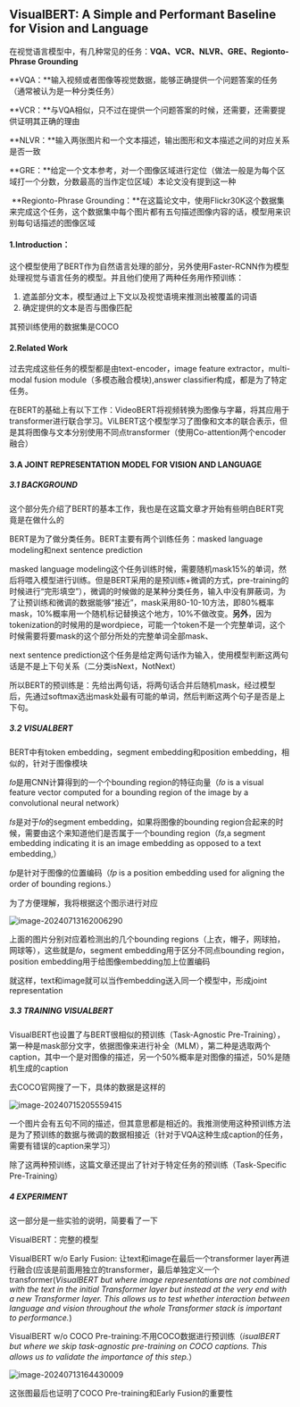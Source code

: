 ## VisualBERT: A Simple and Performant Baseline for Vision and Language

在视觉语言模型中，有几种常见的任务：**VQA、VCR、NLVR、GRE、Regionto-Phrase Grounding**

​	**VQA：**输入视频或者图像等视觉数据，能够正确提供一个问题答案的任务（通常被认为是一种分类任务）

​	**VCR：**与VQA相似，只不过在提供一个问题答案的时候，还需要，还需要提供证明其正确的理由

​	**NLVR：**输入两张图片和一个文本描述，输出图形和文本描述之间的对应关系是否一致

​	**GRE：**给定一个文本参考，对一个图像区域进行定位（做法一般是为每个区域打一个分数，分数最高的当作定位区域）本论文没有提到这一种

​	**Regionto-Phrase Grounding：**在这篇论文中，使用Flickr30K这个数据集来完成这个任务，这个数据集中每个图片都有五句描述图像内容的话，模型用来识别每句话描述的图像区域

#### 1.Introduction：

这个模型使用了BERT作为自然语言处理的部分，另外使用Faster-RCNN作为模型处理视觉与语言任务的模型。并且他们使用了两种任务用作预训练：

1. 遮盖部分文本，模型通过上下文以及视觉语境来推测出被覆盖的词语
2. 确定提供的文本是否与图像匹配

其预训练使用的数据集是COCO

#### 2.Related Work

过去完成这些任务的模型都是由text-encoder，image feature extractor，multi-modal fusion module（多模态融合模块),answer classifier构成，都是为了特定任务。

在BERT的基础上有以下工作：VideoBERT将视频转换为图像与字幕，将其应用于transformer进行联合学习。ViLBERT这个模型学习了图像和文本的联合表示，但是其将图像与文本分别使用不同点transformer（使用Co-attention两个encoder融合）

#### 3.A JOINT REPRESENTATION MODEL FOR VISION AND LANGUAGE

##### 3.1 BACKGROUND

这个部分先介绍了BERT的基本工作，我也是在这篇文章才开始有些明白BERT究竟是在做什么的

BERT是为了做分类任务。BERT主要有两个训练任务：masked language modeling和next sentence prediction

masked language modeling这个任务训练时候，需要随机mask15%的单词，然后将喂入模型进行训练。但是BERT采用的是预训练+微调的方式，pre-training的时候进行“完形填空”），微调的时候做的是某种分类任务，输入中没有屏蔽词，为了让预训练和微调的数据能够“接近”，mask采用80-10-10方法，即80%概率mask，10%概率用一个随机标记替换这个地方，10%不做改变。**另外**，因为tokenization的时候用的是wordpiece，可能一个token不是一个完整单词，这个时候需要将要mask的这个部分所处的完整单词全部mask、

next sentence prediction这个任务是给定两句话作为输入，使用模型判断这两句话是不是上下句关系（二分类isNext，NotNext）

所以BERT的预训练是：先给出两句话，将两句话合并后随机mask，经过模型后，先通过softmax选出mask处最有可能的单词，然后判断这两个句子是否是上下句。

##### 3.2 VISUALBERT

BERT中有token embedding，segment embedding和position embedding，相似的，针对于图像模块

𝑓𝑜是用CNN计算得到的一个个bounding region的特征向量（𝑓𝑜 is a visual feature vector computed for a bounding region of the image by a convolutional neural network）

𝑓𝑠是对于𝑓𝑜的segment embedding，如果将图像的bounding region合起来的时候，需要由这个来知道他们是否属于一个bounding region（𝑓𝑠,a segment embedding indicating it is an image embedding as opposed to a text embedding,）

𝑓𝑝是针对于图像的位置编码（𝑓𝑝 is a position embedding used for aligning the order of bounding regions.）

为了方便理解，我将根据这个图示进行对应

![image-20240713162006290](https://le-petit-prince.oss-cn-beijing.aliyuncs.com/img/202407131620804.png)

上面的图片分别对应着检测出的几个bounding regions（上衣，帽子，网球拍，网球等），这些就是𝑓𝑜，segment embedding用于区分不同点bounding region，position embedding用于给图像embedding加上位置编码

就这样，text和image就可以当作embedding送入同一个模型中，形成joint representation

##### 3.3 TRAINING VISUALBERT

VisualBERT也设置了与BERT很相似的预训练（Task-Agnostic Pre-Training），第一种是mask部分文字，依据图像来进行补全（MLM），第二种是选取两个caption，其中一个是对图像的描述，另一个50%概率是对图像的描述，50%是随机生成的caption

去COCO官网搜了一下，具体的数据是这样的

![image-20240715205559415](https://le-petit-prince.oss-cn-beijing.aliyuncs.com/img/202407152110960.png)

一个图片会有五句不同的描述，但其意思都是相近的。我推测使用这种预训练方法是为了预训练的数据与微调的数据相接近（针对于VQA这种生成caption的任务，需要有错误的caption来学习）

除了这两种预训练，这篇文章还提出了针对于特定任务的预训练（Task-Specific Pre-Training）

##### 4 EXPERIMENT

这一部分是一些实验的说明，简要看了一下

VisualBERT：完整的模型

VisualBERT w/o Early Fusion: 让text和image在最后一个transformer layer再进行融合(应该是前面用独立的transformer，最后单独定义一个transformer(*VisualBERT but where image representations are not combined with the text in the initial Transformer layer but instead at the very end with a new Transformer layer. This allows us to test whether interaction between language and vision throughout the whole Transformer stack is important to performance.*)

VisualBERT w/o COCO Pre-training:不用COCO数据进行预训练（*isualBERT but where we skip task-agnostic pre-training on COCO captions. This allows us to validate the importance of this step.*）

![image-20240713164430009](https://le-petit-prince.oss-cn-beijing.aliyuncs.com/img/202407131644468.png)

这张图最后也证明了COCO Pre-training和Early Fusion的重要性